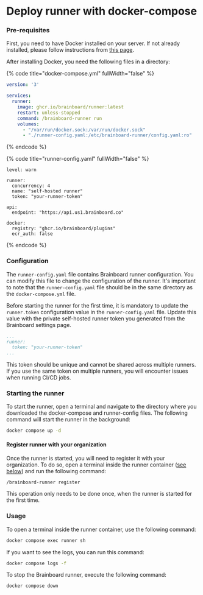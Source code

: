 # Deploy runner with docker-compose

### Pre-requisites

First, you need to have Docker installed on your server. If not already installed, please follow instructions from [this page](https://docs.docker.com/engine/install/).

After installing Docker, you need the following files in a directory:

{% code title="docker-compose.yml" fullWidth="false" %}
```yaml
version: '3'

services:
  runner:
    image: ghcr.io/brainboard/runner:latest
    restart: unless-stopped
    command: /brainboard-runner run
    volumes:
      - "/var/run/docker.sock:/var/run/docker.sock"
      - "./runner-config.yaml:/etc/brainboard-runner/config.yaml:ro"
```
{% endcode %}

{% code title="runner-config.yaml" fullWidth="false" %}
```
level: warn

runner:
  concurrency: 4
  name: "self-hosted runner"
  token: "your-runner-token"

api:
  endpoint: "https://api.us1.brainboard.co"

docker:
  registry: "ghcr.io/brainboard/plugins"
  ecr_auth: false
```
{% endcode %}

### Configuration

The `runner-config.yaml` file contains Brainboard runner configuration. You can modify this file to change the configuration of the runner. It's important to note that the `runner-config.yaml` file should be in the same directory as the `docker-compose.yml` file.

Before starting the runner for the first time, it is mandatory to update the `runner.token` configuration value in the `runner-config.yaml` file. Update this value with the private self-hosted runner token you generated from the Brainboard settings page.

```yaml
...
runner:
  token: "your-runner-token"
...
```

This token should be unique and cannot be shared across multiple runners. If you use the same token on multiple runners, you will encounter issues when running CI/CD jobs.

### Starting the runner

To start the runner, open a terminal and navigate to the directory where you downloaded the docker-compose and runner-config files. The following command will start the runner in the background:

```bash
docker compose up -d
```

#### Register runner with your organization

Once the runner is started, you will need to register it with your organization. To do so, open a terminal inside the runner container ([see below](runner-docker-compose.md#usage)) and run the following command:

```bash
/brainboard-runner register
```

This operation only needs to be done once, when the runner is started for the first time.

### Usage

To open a terminal inside the runner container, use the following command:

```bash
docker compose exec runner sh
```

If you want to see the logs, you can run this command:

```bash
docker compose logs -f
```

To stop the Brainboard runner, execute the following command:

```bash
docker compose down
```
